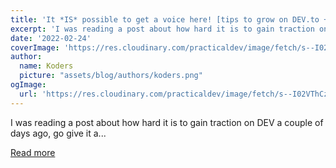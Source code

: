 ```yaml
---
title: 'It *IS* possible to get a voice here! [tips to grow on DEV.to + a mini rant!]'
excerpt: 'I was reading a post about how hard it is to gain traction on DEV a couple of days ago, go give it a...'
date: '2022-02-24'
coverImage: 'https://res.cloudinary.com/practicaldev/image/fetch/s--I02VThCz--/c_imagga_scale,f_auto,fl_progressive,h_420,q_auto,w_1000/https://dev-to-uploads.s3.amazonaws.com/uploads/articles/etgm775l5zhe7zv3jmse.jpg'
author:
  name: Koders
  picture: "assets/blog/authors/koders.png"
ogImage:
  url: 'https://res.cloudinary.com/practicaldev/image/fetch/s--I02VThCz--/c_imagga_scale,f_auto,fl_progressive,h_420,q_auto,w_1000/https://dev-to-uploads.s3.amazonaws.com/uploads/articles/etgm775l5zhe7zv3jmse.jpg'
---
```


I was reading a post about how hard it is to gain traction on DEV a couple of days ago, go give it a...

[Read more](https://dev.to/inhuofficial/it-is-possible-to-get-a-voice-here-tips-to-grow-on-devto-a-mini-rant-27n6)
